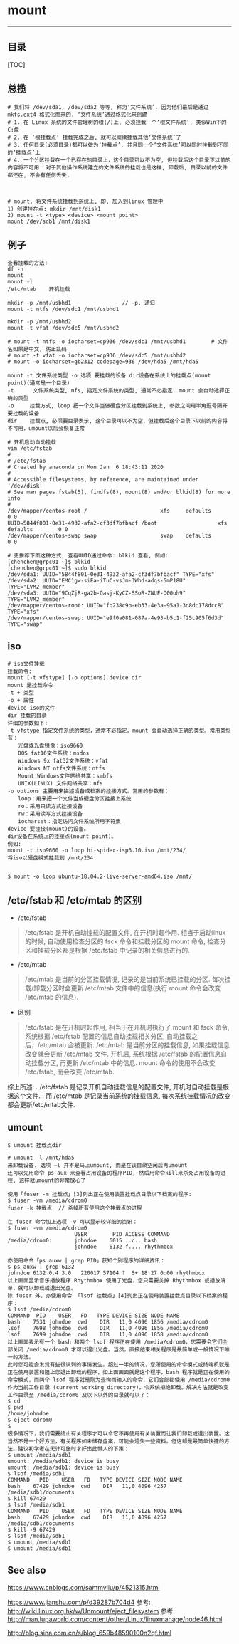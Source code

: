 # mount

---



## 目录

[TOC]



## 总揽

```shell
# 我们将 /dev/sda1, /dev/sda2 等等, 称为‘文件系统’. 因为他们最后是通过 mkfs.ext4 格式化而来的. ‘文件系统’通过格式化来创建
# 1. 在 Linux 系统的文件管理树的根(/)上, 必须挂载一个‘根文件系统’, 类似Win下的C:盘
# 2. 在 ‘根挂载点’ 挂载完成之后, 就可以继续挂载其他‘文件系统’了
# 3. 任何目录(必须目录)都可以做为‘挂载点’, 并且同一个‘文件系统’可以同时挂载到不同的‘挂载点’上
# 4. 一个分区挂载在一个已存在的目录上，这个目录可以不为空, 但挂载后这个目录下以前的内容将不可用. 对于其他操作系统建立的文件系统的挂载也是这样, 卸载后, 目录以前的文件都还在, 不会有任何丢失.



# mount, 将文件系统挂载到系统上, 即, 加入到linux 管理中
1) 创建挂在点: mkdir /mnt/disk1
2) mount -t <type> <device> <mount point>
mount /dev/sdb1 /mnt/disk1
```

## 例子

```shell
查看挂载的方法:
df -h
mount
mount -l        
/etc/mtab    开机挂载

mkdir -p /mnt/usbhd1				// -p, 递归
mount -t ntfs /dev/sdc1 /mnt/usbhd1

mkdir -p /mnt/usbhd2
mount -t vfat /dev/sdc5 /mnt/usbhd2

# mount -t ntfs -o iocharset=cp936 /dev/sdc1 /mnt/usbhd1        # 文件名如果是中文, 防止乱码
# mount -t vfat -o iocharset=cp936 /dev/sdc5 /mnt/usbhd2
# mount –o iocharset=gb2312 codepage=936 /dev/hda5 /mnt/hda5

mount -t 文件系统类型 -o 选项 要挂载的设备 dir设备在系统上的挂载点(mount point)(通常是一个目录)
-t      文件系统类型, nfs, 指定文件系统的类型, 通常不必指定. mount 会自动选择正确的类型
-o     挂载方式, loop 把一个文件当做硬盘分区挂载到系统上, 参数之间用半角逗号隔开
要挂载的设备
dir    挂载点, 必须要目录表示, 这个目录可以不为空，但挂载后这个目录下以前的内容将不可用，umount以后会恢复正常

```

```shell
# 开机启动自动挂载
vim /etc/fstab
#
# /etc/fstab
# Created by anaconda on Mon Jan  6 18:43:11 2020
#
# Accessible filesystems, by reference, are maintained under '/dev/disk'
# See man pages fstab(5), findfs(8), mount(8) and/or blkid(8) for more info
#
/dev/mapper/centos-root /                       xfs     defaults        0 0
UUID=5844f801-0e31-4932-afa2-cf3df7bfbacf /boot                   xfs     defaults        0 0
/dev/mapper/centos-swap swap                    swap    defaults        0 0

```

```shell
# 更推荐下面这种方式, 查看UUID通过命令: blkid 查看, 例如:
[chenchen@grpc01 ~]$ blkid
[chenchen@grpc01 ~]$ sudo blkid
/dev/sda1: UUID="5844f801-0e31-4932-afa2-cf3df7bfbacf" TYPE="xfs" 
/dev/sda2: UUID="EMC1gw-siEa-iTuC-vsJm-JWhd-adqs-5mP18U" TYPE="LVM2_member" 
/dev/sda3: UUID="9CqZjR-ga2b-Oasj-KyCZ-SSoR-ZNUF-O00oh9" TYPE="LVM2_member" 
/dev/mapper/centos-root: UUID="fb238c9b-eb33-4e3a-95a1-3d8dc178dcc8" TYPE="xfs" 
/dev/mapper/centos-swap: UUID="e9f0a081-087a-4e93-b5c1-f25c905f6d3d" TYPE="swap" 

```



## iso

```shell
# iso文件挂载
挂载命令:
mount [-t vfstype] [-o options] device dir
mount 是挂载命令
-t + 类型
-o + 属性
device iso的文件
dir 挂载的目录
详细的参数如下:
-t vfstype 指定文件系统的类型，通常不必指定。mount 会自动选择正确的类型。常用类型有：
　　光盘或光盘镜像：iso9660
　　DOS fat16文件系统：msdos
　　Windows 9x fat32文件系统：vfat
　　Windows NT ntfs文件系统：ntfs
　　Mount Windows文件网络共享：smbfs
　　UNIX(LINUX) 文件网络共享：nfs
-o options 主要用来描述设备或档案的挂接方式。常用的参数有：
　　loop：用来把一个文件当成硬盘分区挂接上系统
　　ro：采用只读方式挂接设备
　　rw：采用读写方式挂接设备
　　iocharset：指定访问文件系统所用字符集
device 要挂接(mount)的设备。
dir设备在系统上的挂接点(mount point)。
例如:
mount -t iso9660 -o loop hi-spider-isp6.10.iso /mnt/234/
将iso以硬盘模式挂载到 /mnt/234


$ mount -o loop ubuntu-18.04.2-live-server-amd64.iso /mnt/
```



## /etc/fstab 和 /etc/mtab 的区别

- /etc/fstab

> /etc/fstab 是开机自动挂载的配置文件, 在开机时起作用. 相当于启动linux的时候, 自动使用检查分区的 fsck 命令和挂载分区的 mount 命令, 检查分区和挂载分区都是根据 /etc/fstab 中记录的相关信息进行的.

- /etc/mtab

> /etc/mtab 是当前的分区挂载情况, 记录的是当前系统已挂载的分区. 每次挂载/卸载分区时会更新 /etc/mtab 文件中的信息(执行 mount 命令会改变 /etc/mtab 的信息).

- 区别

> /etc/fstab 是在开机时起作用, 相当于在开机时执行了 mount 和 fsck 命令, 系统根据 /etc/fstab 配置的信息自动挂载相关分区, 自动挂载之后，/etc/mtab 会被更新.
>  /etc/mtab 是当前分区的挂载信息, 如果挂载信息改变就会更新 /etc/mtab 文件. 开机后, 系统根据 /etc/fstab 的配置信息自动挂载分区, 再更新 /etc/mtab 中的信息.
>  mount 命令的使用不会改变 /etc/fstab, 而会改变 /etc/mtab.

综上所述:
. /etc/fstab 是记录开机自动挂载信息的配置文件, 开机时自动挂载是根据这个文件.
. 而 /etc/mtab 是记录当前系统的挂载信息, 每次系统挂载情况的改变都会更新/etc/mtab文件.



## umount

```shell
$ umount 挂载点dir

# umount -l /mnt/hda5
来卸载设备. 选项 –l 并不是马上umount, 而是在该目录空闲后再umount
还可以先用命令 ps aux 来查看占用设备的程序PID, 然后用命令kill来杀死占用设备的进程, 这样就umount的非常放心了

使用「fuser -m 挂载点」[3]列出正在使用装置挂载点目录以下档案的程序:
$ fuser -vm /media/cdrom0
fuser -k 挂载点  // 杀掉所有使用这个挂载点的进程

在 fuser 命令加上选项 -v 可以显示较详细的资讯：
$ fuser -vm /media/cdrom0
                     USER        PID ACCESS COMMAND
/media/cdrom0:       johndoe    6015 ..c.. bash
                     johndoe    6132 f.... rhythmbox

亦使用命令「ps auxw | grep PID」获知个别程序的详细资讯：
$ ps auxw | grep 6132
johndoe 6132 0.4 3.0   220017 57104 ?  S+ 18:27 0:00 rhythmbox
以上画面显示音乐播放程序 Rhythmbox 使用了光盘，您只需要关掉 Rhythmbox 或播放清单，就可以卸载或退出光盘。
除 fuser 外，亦使用命令 「lsof 挂载点」[4]列出正在使用装置挂载点目录以下档案的程序：
$ lsof /media/cdrom0
COMMAND  PID    USER   FD   TYPE DEVICE SIZE NODE NAME
bash    7531 johndoe  cwd    DIR   11,0 4096 1856 /media/cdrom0
lsof    7698 johndoe  cwd    DIR   11,0 4096 1856 /media/cdrom0
lsof    7699 johndoe  cwd    DIR   11,0 4096 1858 /media/cdrom0
以上画面表示有一个 bash 和两个 lsof 程序正在使用 /media/cdrom0，您需要令它们全部关闭 /media/cdrom0 才可以退出光盘。当然，直接结束相关程序是最简单或一般情况下唯一的方法。
此时您可能会发觉有些很讽刺的事情发生。超过一半的情况，您所使用的命令模式或终端机就是正在使用装置和阻止您退出卸载的程序，如上面画面就是这个程序，bash 程序就是正在使用的命令模式，而两个 lsof 程序就是刚为查询而输入的命令，它们合部都使用 /media/cdrom0 作为当前工作目录 (current working directory)，令系统拒绝卸载。解决方法就是改变工作目录至 /media/cdrom0 及以下以外的目录就可以了：
$ cd
$ pwd
/home/johndoe
$ eject cdrom0
$
很多情况下，我们需要终止有关程序才可以令它不再使用有关装置而让我们卸载或退出装置。这当然不是一个好方法，有关程序如未储存盘案，可能会遗失一些资料。但这却是最简单快捷的方法。建议初学者在无计可施时才好出此懒人的下策：
$ umount /media/sdb1
umount: /media/sdb1: device is busy
umount: /media/sdb1: device is busy
$ lsof /media/sdb1
COMMAND   PID    USER   FD   TYPE DEVICE SIZE NODE NAME
bash    67429 johndoe  cwd    DIR   11,0 4096 4257 /media/sdb1/documents
$ kill 67429
$ lsof /media/sdb1
COMMAND   PID    USER   FD   TYPE DEVICE SIZE NODE NAME
bash    67429 johndoe  cwd    DIR   11,0 4096 4257 /media/sdb1/documents
$ kill -9 67429
$ lsof /media/sdb1
$ umount /media/sdb1
$ umount /media/sdb1

```



## See also

https://www.cnblogs.com/sammyliu/p/4521315.html

https://www.jianshu.com/p/d39287b704d4
参考: http://wiki.linux.org.hk/w/Unmount/eject_filesystem
参考: http://man.lupaworld.com/content/other/Linux/linuxmanage/node46.html

http://blog.sina.com.cn/s/blog_659b48590100n2qf.html
